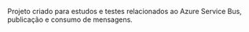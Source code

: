 Projeto criado para estudos e testes relacionados ao Azure Service Bus, publicação e consumo de mensagens.
